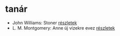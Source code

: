 # tanár

- John Williams: Stoner [részletek](_details/John%20Williams.md#id_1004)
- L. M. Montgomery: Anne új vizekre evez [részletek](_details/L.%20M.%20Montgomery.md#id_489)